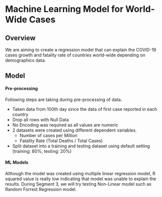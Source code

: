 # Machine Learning Model for World-Wide Cases

## Overview
We are aiming to create a regression model that can explain the COVID-19 cases growth and fatality rate of countries world-wide depending on demographics data.

## Model
#### Pre-processing
Following steps are taking during pre-processing of data.
* Taken data from 100th day since the data of first case reported in each country
* Drop all rows with Null Data
* No Encoding was required as all values are numeric
* 2 datasets were created using different dependent variables.
    * Number of cases per Million
    * Fatality Rate (Total Deaths / Total Cases)
* Split dataset into a training and testing dataset using default setting (training: 80%, testing: 20%)

#### ML Models
Although the model was created using multiple linear regression model, R squared value is really low indicating that model was unable to explain the results.
During Segment 3, we will try testing Non-Linear model such as Random Forrest Regression model.